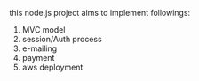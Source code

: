 this node.js project aims to implement followings:
1. MVC model
2. session/Auth process
3. e-mailing
4. payment
5. aws deployment